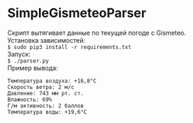# SimpleGismeteoParser
Скрипт вытягивает данные по текущей погоде с Gismeteo. \
Установка зависимостей: \
`$ sudo pip3 install -r requirements.txt` \
Запуск: \
`$ ./parser.py` \
Пример вывода: 
```
Температура воздуха: +16,8°C
Скорость ветра: 2 м/с
Давление: 743 мм рт. ст.
Влажность: 69%
Г/м активность: 2 баллов
Температура воды: +19,6°C
```
